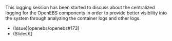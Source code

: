 This logging session has been started to discuss about the centralized logging
for the OpenEBS components in order to provide better visibility into the system
through analyzing the container logs and other logs.

- (Issue)[openebs/openebs#173]
- (Slides)[]
